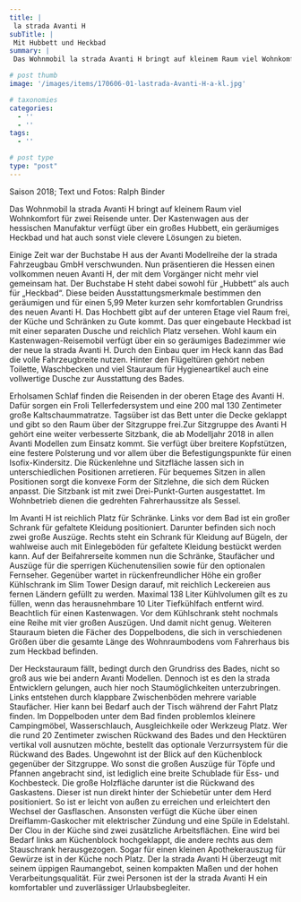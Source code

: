 ```yaml
---
title: |
 la strada Avanti H
subTitle: |
 Mit Hubbett und Heckbad
summary: |
 Das Wohnmobil la strada Avanti H bringt auf kleinem Raum viel Wohnkomfort für zwei Reisende unter. Das Kastenwagen-Wohnmobil aus der hessischen Manufaktur verfügt über ein großes Hubbett und ein geräumiges Heckbad und hat auch sonst viele durchdachte Lösungen zu bieten. 

# post thumb
image: '/images/items/170606-01-lastrada-Avanti-H-a-kl.jpg'

# taxonomies
categories: 
  - ''
  - ''
tags:
  - ''

# post type
type: "post"
---
```


Saison 2018; Text und Fotos: Ralph Binder  

Das Wohnmobil la strada Avanti H bringt auf kleinem Raum viel Wohnkomfort für zwei Reisende unter. Der Kastenwagen aus der hessischen Manufaktur verfügt über ein großes Hubbett, ein geräumiges Heckbad und hat auch sonst viele clevere Lösungen zu bieten.   

Einige Zeit war der Buchstabe H aus der Avanti Modellreihe der la strada Fahrzeugbau GmbH verschwunden. Nun präsentieren die Hessen einen vollkommen neuen Avanti H, der mit dem Vorgänger nicht mehr viel gemeinsam hat. Der Buchstabe H steht dabei sowohl für „Hubbett“ als auch für „Heckbad“. Diese beiden Ausstattungsmerkmale bestimmen den geräumigen und für einen 5,99 Meter kurzen sehr komfortablen Grundriss des neuen Avanti H. Das Hochbett gibt auf der unteren Etage viel Raum frei, der Küche und Schränken zu Gute kommt. Das quer eingebaute Heckbad ist mit einer separaten Dusche und reichlich Platz versehen. Wohl kaum ein Kastenwagen-Reisemobil verfügt über ein so geräumiges Badezimmer wie der neue la strada Avanti H. Durch den Einbau quer im Heck kann das Bad die volle Fahrzeugbreite nutzen. Hinter den Flügeltüren gehört neben Toilette, Waschbecken und viel Stauraum für Hygieneartikel auch eine vollwertige Dusche zur Ausstattung des Bades.   

Erholsamen Schlaf finden die Reisenden in der oberen Etage des Avanti H. Dafür sorgen ein Froli Tellerfedersystem und eine 200 mal 130 Zentimeter große Kaltschaummatratze. Tagsüber ist das Bett unter die Decke geklappt und gibt so den Raum über der Sitzgruppe frei.Zur Sitzgruppe des Avanti H gehört eine weiter verbesserte Sitzbank, die ab Modelljahr 2018 in allen Avanti Modellen zum Einsatz kommt. Sie verfügt über breitere Kopfstützen, eine festere Polsterung und vor allem über die Befestigungspunkte für einen Isofix-Kindersitz. Die Rückenlehne und Sitzfläche lassen sich in unterschiedlichen Positionen arretieren. Für bequemes Sitzen in allen Positionen sorgt die konvexe Form der Sitzlehne, die sich dem Rücken anpasst. Die Sitzbank ist mit zwei Drei-Punkt-Gurten ausgestattet. Im Wohnbetrieb dienen die gedrehten Fahrerhaussitze als Sessel.   

Im Avanti H ist reichlich Platz für Schränke. Links vor dem Bad ist ein großer Schrank für gefaltete Kleidung positioniert. Darunter befinden sich noch zwei große Auszüge. Rechts steht ein Schrank für Kleidung auf Bügeln, der wahlweise auch mit Einlegeböden für gefaltete Kleidung bestückt werden kann. Auf der Beifahrerseite kommen nun die Schränke, Staufächer und Auszüge für die sperrigen Küchenutensilien sowie für den optionalen Fernseher. Gegenüber wartet in rückenfreundlicher Höhe ein großer Kühlschrank im Slim Tower Design darauf, mit reichlich Leckereien aus fernen Ländern gefüllt zu werden. Maximal 138 Liter Kühlvolumen gilt es zu füllen, wenn das herausnehmbare 10 Liter Tiefkühlfach entfernt wird. Beachtlich für einen Kastenwagen. Vor dem Kühlschrank steht nochmals eine Reihe mit vier großen Auszügen. Und damit nicht genug. Weiteren Stauraum bieten die Fächer des Doppelbodens, die sich in verschiedenen Größen über die gesamte Länge des Wohnraumbodens vom Fahrerhaus bis zum Heckbad befinden.  

Der Heckstauraum fällt, bedingt durch den Grundriss des Bades, nicht so groß aus wie bei andern Avanti Modellen. Dennoch ist es den la strada Entwicklern gelungen, auch hier noch Staumöglichkeiten unterzubringen. Links entstehen durch klappbare Zwischenböden mehrere variable Staufächer. Hier kann bei Bedarf auch der Tisch während der Fahrt Platz finden. Im Doppelboden unter dem Bad finden problemlos kleinere Campingmöbel, Wasserschlauch, Ausgleichkeile oder Werkzeug Platz. Wer die rund 20 Zentimeter zwischen Rückwand des Bades und den Hecktüren vertikal voll ausnutzen möchte, bestellt das optionale Verzurrsystem für die Rückwand des Bades. Ungewohnt ist der Blick auf den Küchenblock gegenüber der Sitzgruppe. Wo sonst die großen Auszüge für Töpfe und Pfannen angebracht sind, ist lediglich eine breite Schublade für Ess- und Kochbesteck. Die große Holzfläche darunter ist die Rückwand des Gaskastens. Dieser ist nun direkt hinter der Schiebetür unter dem Herd positioniert. So ist er leicht von außen zu erreichen und erleichtert den Wechsel der Gasflaschen. Ansonsten verfügt die Küche über einen Dreiflamm-Gaskocher mit elektrischer Zündung und eine Spüle in Edelstahl. Der Clou in der Küche sind zwei zusätzliche Arbeitsflächen. Eine wird bei Bedarf links am Küchenblock hochgeklappt, die andere rechts aus dem Stauschrank herausgezogen. Sogar für einen kleinen Apothekerauszug für Gewürze ist in der Küche noch Platz. Der la strada Avanti H überzeugt mit seinem üppigen Raumangebot, seinen kompakten Maßen und der hohen Verarbeitungsqualität. Für zwei Personen ist der la strada Avanti H ein komfortabler und zuverlässiger Urlaubsbegleiter.  